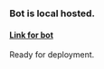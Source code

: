 ### Bot is local hosted.
#### [Link for bot](https://t.me/netologyTowEcho_bot)
Ready for deployment.
